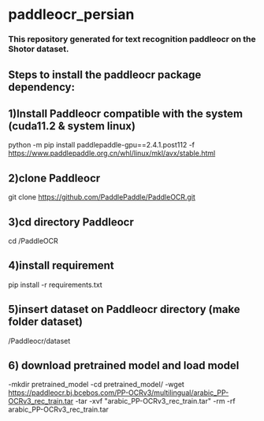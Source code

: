 # paddleocr_persian

### This repository generated for text recognition paddleocr on the Shotor dataset.


## Steps to install the paddleocr package dependency:


## 1)Install Paddleocr compatible with the system (cuda11.2 & system linux)

python -m pip install paddlepaddle-gpu==2.4.1.post112 -f https://www.paddlepaddle.org.cn/whl/linux/mkl/avx/stable.html

## 2)clone Paddleocr

git clone https://github.com/PaddlePaddle/PaddleOCR.git

## 3)cd directory Paddleocr

cd /PaddleOCR

## 4)install requirement

pip install -r requirements.txt

## 5)insert dataset on Paddleocr directory (make folder dataset)

/Paddleocr/dataset

## 6) download pretrained model and load model
-mkdir pretrained_model
-cd pretrained_model/
-wget  https://paddleocr.bj.bcebos.com/PP-OCRv3/multilingual/arabic_PP-OCRv3_rec_train.tar
-tar -xvf "arabic_PP-OCRv3_rec_train.tar"
-rm -rf arabic_PP-OCRv3_rec_train.tar
